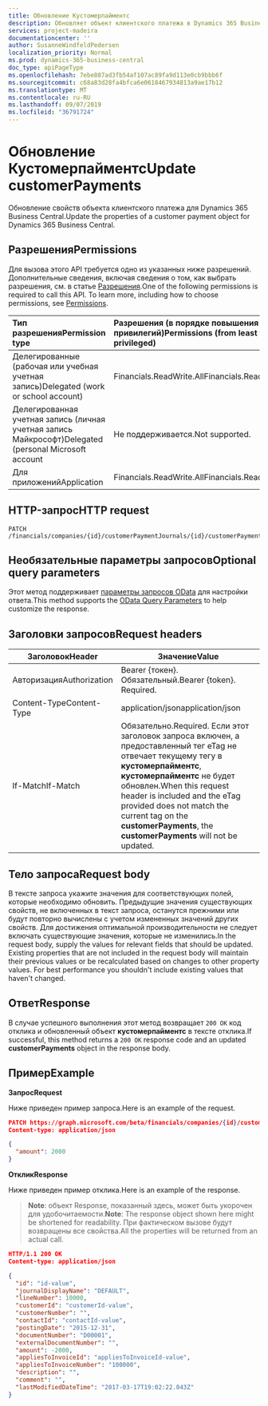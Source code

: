 ```yaml
---
title: Обновление Кустомерпайментс
description: Обновляет объект клиентского платежа в Dynamics 365 Business Central.
services: project-madeira
documentationcenter: ''
author: SusanneWindfeldPedersen
localization_priority: Normal
ms.prod: dynamics-365-business-central
doc_type: apiPageType
ms.openlocfilehash: 7ebe887ad3fb54af107ac89fa9d113e0cb9bbb6f
ms.sourcegitcommit: c68a83d28fa4bfca6e0618467934813a9ae17b12
ms.translationtype: MT
ms.contentlocale: ru-RU
ms.lasthandoff: 09/07/2019
ms.locfileid: "36791724"
---
```

# <a name="update-customerpayments"></a><span data-ttu-id="4f292-103">Обновление Кустомерпайментс</span><span class="sxs-lookup"><span data-stu-id="4f292-103">Update customerPayments</span></span>
<span data-ttu-id="4f292-104">Обновление свойств объекта клиентского платежа для Dynamics 365 Business Central.</span><span class="sxs-lookup"><span data-stu-id="4f292-104">Update the properties of a customer payment object for Dynamics 365 Business Central.</span></span>

## <a name="permissions"></a><span data-ttu-id="4f292-105">Разрешения</span><span class="sxs-lookup"><span data-stu-id="4f292-105">Permissions</span></span>
<span data-ttu-id="4f292-p101">Для вызова этого API требуется одно из указанных ниже разрешений. Дополнительные сведения, включая сведения о том, как выбрать разрешения, см. в статье [Разрешения](/graph/permissions-reference).</span><span class="sxs-lookup"><span data-stu-id="4f292-p101">One of the following permissions is required to call this API. To learn more, including how to choose permissions, see [Permissions](/graph/permissions-reference).</span></span>

|<span data-ttu-id="4f292-108">Тип разрешения</span><span class="sxs-lookup"><span data-stu-id="4f292-108">Permission type</span></span> |<span data-ttu-id="4f292-109">Разрешения (в порядке повышения привилегий)</span><span class="sxs-lookup"><span data-stu-id="4f292-109">Permissions (from least to most privileged)</span></span>|
|:---------------|:------------------------------------------|
|<span data-ttu-id="4f292-110">Делегированные (рабочая или учебная учетная запись)</span><span class="sxs-lookup"><span data-stu-id="4f292-110">Delegated (work or school account)</span></span>|<span data-ttu-id="4f292-111">Financials.ReadWrite.All</span><span class="sxs-lookup"><span data-stu-id="4f292-111">Financials.ReadWrite.All</span></span> |
|<span data-ttu-id="4f292-112">Делегированная учетная запись (личная учетная запись Майкрософт)</span><span class="sxs-lookup"><span data-stu-id="4f292-112">Delegated (personal Microsoft account</span></span>|<span data-ttu-id="4f292-113">Не поддерживается.</span><span class="sxs-lookup"><span data-stu-id="4f292-113">Not supported.</span></span>|
|<span data-ttu-id="4f292-114">Для приложений</span><span class="sxs-lookup"><span data-stu-id="4f292-114">Application</span></span>|<span data-ttu-id="4f292-115">Financials.ReadWrite.All</span><span class="sxs-lookup"><span data-stu-id="4f292-115">Financials.ReadWrite.All</span></span>|

## <a name="http-request"></a><span data-ttu-id="4f292-116">HTTP-запрос</span><span class="sxs-lookup"><span data-stu-id="4f292-116">HTTP request</span></span>

```
PATCH /financials/companies/{id}/customerPaymentJournals/{id}/customerPayments/{id}
```

## <a name="optional-query-parameters"></a><span data-ttu-id="4f292-117">Необязательные параметры запросов</span><span class="sxs-lookup"><span data-stu-id="4f292-117">Optional query parameters</span></span>
<span data-ttu-id="4f292-118">Этот метод поддерживает [параметры запросов OData](/graph/query-parameters) для настройки ответа.</span><span class="sxs-lookup"><span data-stu-id="4f292-118">This method supports the [OData Query Parameters](/graph/query-parameters) to help customize the response.</span></span>

## <a name="request-headers"></a><span data-ttu-id="4f292-119">Заголовки запросов</span><span class="sxs-lookup"><span data-stu-id="4f292-119">Request headers</span></span>
|<span data-ttu-id="4f292-120">Заголовок</span><span class="sxs-lookup"><span data-stu-id="4f292-120">Header</span></span>        |<span data-ttu-id="4f292-121">Значение</span><span class="sxs-lookup"><span data-stu-id="4f292-121">Value</span></span>                    |
|--------------|-------------------------|
|<span data-ttu-id="4f292-122">Авторизация</span><span class="sxs-lookup"><span data-stu-id="4f292-122">Authorization</span></span> |<span data-ttu-id="4f292-p102">Bearer {токен}. Обязательный.</span><span class="sxs-lookup"><span data-stu-id="4f292-p102">Bearer {token}. Required.</span></span>|
|<span data-ttu-id="4f292-125">Content-Type</span><span class="sxs-lookup"><span data-stu-id="4f292-125">Content-Type</span></span>  |<span data-ttu-id="4f292-126">application/json</span><span class="sxs-lookup"><span data-stu-id="4f292-126">application/json</span></span>         |
|<span data-ttu-id="4f292-127">If-Match</span><span class="sxs-lookup"><span data-stu-id="4f292-127">If-Match</span></span>      |<span data-ttu-id="4f292-128">Обязательно.</span><span class="sxs-lookup"><span data-stu-id="4f292-128">Required.</span></span> <span data-ttu-id="4f292-129">Если этот заголовок запроса включен, а предоставленный тег eTag не отвечает текущему тегу в **кустомерпайментс**, **кустомерпайментс** не будет обновлен.</span><span class="sxs-lookup"><span data-stu-id="4f292-129">When this request header is included and the eTag provided does not match the current tag on the **customerPayments**, the **customerPayments** will not be updated.</span></span>    |

## <a name="request-body"></a><span data-ttu-id="4f292-130">Тело запроса</span><span class="sxs-lookup"><span data-stu-id="4f292-130">Request body</span></span>
<span data-ttu-id="4f292-p104">В тексте запроса укажите значения для соответствующих полей, которые необходимо обновить. Предыдущие значения существующих свойств, не включенных в текст запроса, останутся прежними или будут повторно вычислены с учетом измененных значений других свойств. Для достижения оптимальной производительности не следует включать существующие значения, которые не изменились.</span><span class="sxs-lookup"><span data-stu-id="4f292-p104">In the request body, supply the values for relevant fields that should be updated. Existing properties that are not included in the request body will maintain their previous values or be recalculated based on changes to other property values. For best performance you shouldn't include existing values that haven't changed.</span></span>

## <a name="response"></a><span data-ttu-id="4f292-134">Ответ</span><span class="sxs-lookup"><span data-stu-id="4f292-134">Response</span></span>
<span data-ttu-id="4f292-135">В случае успешного выполнения этот метод возвращает `200 OK` код отклика и обновленный объект **кустомерпайментс** в тексте отклика.</span><span class="sxs-lookup"><span data-stu-id="4f292-135">If successful, this method returns a `200 OK` response code and an updated **customerPayments** object in the response body.</span></span>

## <a name="example"></a><span data-ttu-id="4f292-136">Пример</span><span class="sxs-lookup"><span data-stu-id="4f292-136">Example</span></span>

<span data-ttu-id="4f292-137">**Запрос**</span><span class="sxs-lookup"><span data-stu-id="4f292-137">**Request**</span></span>

<span data-ttu-id="4f292-138">Ниже приведен пример запроса.</span><span class="sxs-lookup"><span data-stu-id="4f292-138">Here is an example of the request.</span></span>
```json
PATCH https://graph.microsoft.com/beta/financials/companies/{id}/customerPaymentJournals/{id}/customerPayments/{id}
Content-type: application/json

{
  "amount": 2000
}
```

<span data-ttu-id="4f292-139">**Отклик**</span><span class="sxs-lookup"><span data-stu-id="4f292-139">**Response**</span></span>

<span data-ttu-id="4f292-140">Ниже приведен пример отклика.</span><span class="sxs-lookup"><span data-stu-id="4f292-140">Here is an example of the response.</span></span> 

> <span data-ttu-id="4f292-141">**Note**: объект Response, показанный здесь, может быть укорочен для удобочитаемости.</span><span class="sxs-lookup"><span data-stu-id="4f292-141">**Note**: The response object shown here might be shortened for readability.</span></span> <span data-ttu-id="4f292-142">При фактическом вызове будут возвращены все свойства.</span><span class="sxs-lookup"><span data-stu-id="4f292-142">All the properties will be returned from an actual call.</span></span>

```json
HTTP/1.1 200 OK
Content-type: application/json

{
  "id": "id-value",
  "journalDisplayName": "DEFAULT",
  "lineNumber": 10000,
  "customerId": "customerId-value",
  "customerNumber": "",
  "contactId": "contactId-value",
  "postingDate": "2015-12-31",
  "documentNumber": "D00001",
  "externalDocumentNumber": "",
  "amount": -2000,
  "appliesToInvoiceId": "appliesToInvoiceId-value",
  "appliesToInvoiceNumber": "100000",
  "description": "",
  "comment": "",
  "lastModifiedDateTime": "2017-03-17T19:02:22.043Z"
}
```

